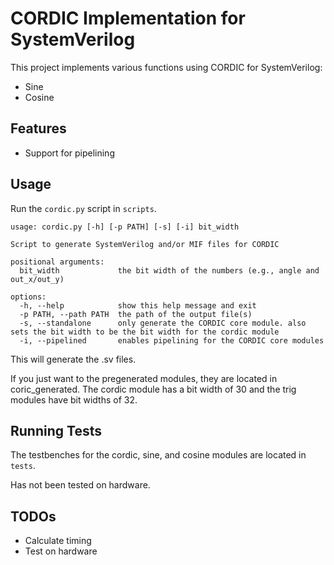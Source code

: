 # CORDIC Implementation for SystemVerilog
This project implements various functions using CORDIC for SystemVerilog:
* Sine
* Cosine

## Features
* Support for pipelining

## Usage
Run the `cordic.py` script in `scripts`.
```
usage: cordic.py [-h] [-p PATH] [-s] [-i] bit_width

Script to generate SystemVerilog and/or MIF files for CORDIC

positional arguments:
  bit_width             the bit width of the numbers (e.g., angle and out_x/out_y)

options:
  -h, --help            show this help message and exit
  -p PATH, --path PATH  the path of the output file(s)
  -s, --standalone      only generate the CORDIC core module. also sets the bit width to be the bit width for the cordic module
  -i, --pipelined       enables pipelining for the CORDIC core modules
  ```

This will generate the .sv files.

If you just want to the pregenerated modules, they are located in coric_generated.  The cordic module has a bit width of 30 and the trig modules have bit widths of 32.

## Running Tests
The testbenches for the cordic, sine, and cosine modules are located in `tests`.

Has not been tested on hardware.

## TODOs
* Calculate timing
* Test on hardware
